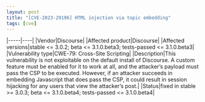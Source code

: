 ```yaml
---
layout: post
title: "[CVE‑2023‑29196] HTML injection via topic embedding"
tags: [cve]
---
```


|-----|----|
|Vendor|Discourse|
|Affected product|Discourse|
|Affected versions|stable <= 3.0.2; beta <= 3.1.0.beta3; tests-passed <= 3.1.0.beta3|
|Vulnerability type|CWE-79: Cross-Site Scripting|
|Description|This vulnerability is not exploitable on the default install of Discourse. A custom feature must be enabled for it to work at all, and the attacker’s payload must pass the CSP to be executed. However, if an attacker succeeds in embedding Javascript that does pass the CSP, it could result in session hijacking for any users that view the attacker’s post.|
|Status|fixed in stable >= 3.0.3; beta <= 3.1.0.beta4; tests-passed <= 3.1.0.beta4|